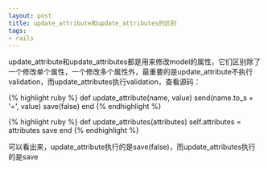 ```yaml
---
layout: post
title: update_attribute和update_attributes的区别
tags:
- rails
---
```

update_attribute和update_attributes都是用来修改model的属性，它们区别除了一个修改单个属性，一个修改多个属性外，最重要的是update_attribute不执行validation，而update_attributes执行validation，查看源码：

{% highlight ruby %}
def update_attribute(name, value)
  send(name.to_s + '=', value)
  save(false)
end
{% endhighlight %}

{% highlight ruby %}
def update_attributes(attributes)
  self.attributes = attributes
  save
end
{% endhighlight %}

可以看出来，update_attribute执行的是save(false)，而update_attributes执行的是save

